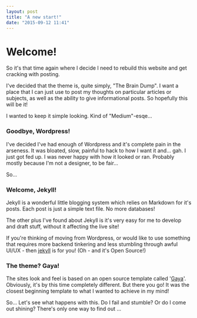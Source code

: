 ```yaml
---
layout: post
title: "A new start!"
date: "2015-09-12 11:41"
---
```


# Welcome!

So it's that time again where I decide I need to rebuild this website and get cracking with posting.

I've decided that the theme is, quite simply, "The Brain Dump".
I want a place that I can just use to post my thoughts on particular articles or subjects, as well as the ability to give informational posts. So hopefully this will be it!

I wanted to keep it simple looking. Kind of "Medium"-esqe...

### Goodbye, Wordpress!
I've decided I've had enough of Wordpress and it's complete pain in the arseness. It was bloated, slow, painful to hack to how I want it and... gah. I just got fed up.
I was never happy with how it looked or ran. Probably mostly because I'm not a designer, to be fair...

So...

### Welcome, Jekyll!
Jekyll is a wonderful little blogging system which relies on Markdown for it's posts. Each post is just a simple text file. No more databases!

The other plus I've found about Jekyll is it's very easy for me to develop and draft stuff, without it affecting the live site!

If you're thinking of moving from Wordpress, or would like to use something that requires more backend tinkering and less stumbling through awful UI/UX - then [jekyll](http://jekyllrb.com) is for you!
(Oh - and it's Open Source!)

### The theme? Gaya!

The sites look and feel is based on an open source template called '[Gaya](https://github.com/gayanvirajith/gaya)'. Obviously, it's by this time completely different. But there you go! It was the closest beginning template to what I wanted to achieve in my mind!

So... Let's see what happens with this. Do I fail and stumble? Or do I come out shining? There's only one way to find out ...
